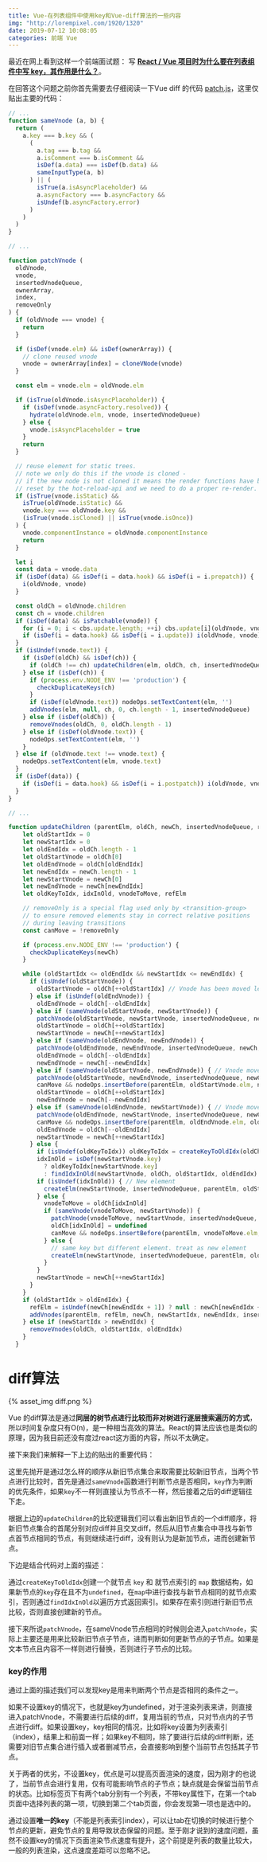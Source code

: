 ```yaml
---
title: Vue-在列表组件中使用key和Vue-diff算法的一些内容
img: "http://lorempixel.com/1920/1320"
date: 2019-07-12 10:08:05
categories: 前端 Vue
---
```


最近在网上看到这样一个前端面试题： 写 [**React / Vue 项目时为什么要在列表组件中写 key，其作用是什么？**](https://github.com/Advanced-Frontend/Daily-Interview-Question/issues/1)。

在回答这个问题之前你首先需要去仔细阅读一下Vue diff 的代码 [patch.js](https://github.com/vuejs/vue/blob/dev/src/core/vdom/patch.js#L424)，这里仅贴出主要的代码：

```js
// ...
function sameVnode (a, b) {
  return (
    a.key === b.key && (
      (
        a.tag === b.tag &&
        a.isComment === b.isComment &&
        isDef(a.data) === isDef(b.data) &&
        sameInputType(a, b)
      ) || (
        isTrue(a.isAsyncPlaceholder) &&
        a.asyncFactory === b.asyncFactory &&
        isUndef(b.asyncFactory.error)
      )
    )
  )
}

// ...

function patchVnode (
  oldVnode,
  vnode,
  insertedVnodeQueue,
  ownerArray,
  index,
  removeOnly
) {
  if (oldVnode === vnode) {
    return
  }

  if (isDef(vnode.elm) && isDef(ownerArray)) {
    // clone reused vnode
    vnode = ownerArray[index] = cloneVNode(vnode)
  }

  const elm = vnode.elm = oldVnode.elm

  if (isTrue(oldVnode.isAsyncPlaceholder)) {
    if (isDef(vnode.asyncFactory.resolved)) {
      hydrate(oldVnode.elm, vnode, insertedVnodeQueue)
    } else {
      vnode.isAsyncPlaceholder = true
    }
    return
  }

  // reuse element for static trees.
  // note we only do this if the vnode is cloned -
  // if the new node is not cloned it means the render functions have been
  // reset by the hot-reload-api and we need to do a proper re-render.
  if (isTrue(vnode.isStatic) &&
    isTrue(oldVnode.isStatic) &&
    vnode.key === oldVnode.key &&
    (isTrue(vnode.isCloned) || isTrue(vnode.isOnce))
  ) {
    vnode.componentInstance = oldVnode.componentInstance
    return
  }

  let i
  const data = vnode.data
  if (isDef(data) && isDef(i = data.hook) && isDef(i = i.prepatch)) {
    i(oldVnode, vnode)
  }

  const oldCh = oldVnode.children
  const ch = vnode.children
  if (isDef(data) && isPatchable(vnode)) {
    for (i = 0; i < cbs.update.length; ++i) cbs.update[i](oldVnode, vnode)
    if (isDef(i = data.hook) && isDef(i = i.update)) i(oldVnode, vnode)
  }
  if (isUndef(vnode.text)) {
    if (isDef(oldCh) && isDef(ch)) {
      if (oldCh !== ch) updateChildren(elm, oldCh, ch, insertedVnodeQueue, removeOnly)
    } else if (isDef(ch)) {
      if (process.env.NODE_ENV !== 'production') {
        checkDuplicateKeys(ch)
      }
      if (isDef(oldVnode.text)) nodeOps.setTextContent(elm, '')
      addVnodes(elm, null, ch, 0, ch.length - 1, insertedVnodeQueue)
    } else if (isDef(oldCh)) {
      removeVnodes(oldCh, 0, oldCh.length - 1)
    } else if (isDef(oldVnode.text)) {
      nodeOps.setTextContent(elm, '')
    }
  } else if (oldVnode.text !== vnode.text) {
    nodeOps.setTextContent(elm, vnode.text)
  }
  if (isDef(data)) {
    if (isDef(i = data.hook) && isDef(i = i.postpatch)) i(oldVnode, vnode)
  }
}

// ...

function updateChildren (parentElm, oldCh, newCh, insertedVnodeQueue, removeOnly) {
    let oldStartIdx = 0
    let newStartIdx = 0
    let oldEndIdx = oldCh.length - 1
    let oldStartVnode = oldCh[0]
    let oldEndVnode = oldCh[oldEndIdx]
    let newEndIdx = newCh.length - 1
    let newStartVnode = newCh[0]
    let newEndVnode = newCh[newEndIdx]
    let oldKeyToIdx, idxInOld, vnodeToMove, refElm

    // removeOnly is a special flag used only by <transition-group>
    // to ensure removed elements stay in correct relative positions
    // during leaving transitions
    const canMove = !removeOnly

    if (process.env.NODE_ENV !== 'production') {
      checkDuplicateKeys(newCh)
    }

    while (oldStartIdx <= oldEndIdx && newStartIdx <= newEndIdx) {
      if (isUndef(oldStartVnode)) {
        oldStartVnode = oldCh[++oldStartIdx] // Vnode has been moved left
      } else if (isUndef(oldEndVnode)) {
        oldEndVnode = oldCh[--oldEndIdx]
      } else if (sameVnode(oldStartVnode, newStartVnode)) {
        patchVnode(oldStartVnode, newStartVnode, insertedVnodeQueue, newCh, newStartIdx)
        oldStartVnode = oldCh[++oldStartIdx]
        newStartVnode = newCh[++newStartIdx]
      } else if (sameVnode(oldEndVnode, newEndVnode)) {
        patchVnode(oldEndVnode, newEndVnode, insertedVnodeQueue, newCh, newEndIdx)
        oldEndVnode = oldCh[--oldEndIdx]
        newEndVnode = newCh[--newEndIdx]
      } else if (sameVnode(oldStartVnode, newEndVnode)) { // Vnode moved right
        patchVnode(oldStartVnode, newEndVnode, insertedVnodeQueue, newCh, newEndIdx)
        canMove && nodeOps.insertBefore(parentElm, oldStartVnode.elm, nodeOps.nextSibling(oldEndVnode.elm))
        oldStartVnode = oldCh[++oldStartIdx]
        newEndVnode = newCh[--newEndIdx]
      } else if (sameVnode(oldEndVnode, newStartVnode)) { // Vnode moved left
        patchVnode(oldEndVnode, newStartVnode, insertedVnodeQueue, newCh, newStartIdx)
        canMove && nodeOps.insertBefore(parentElm, oldEndVnode.elm, oldStartVnode.elm)
        oldEndVnode = oldCh[--oldEndIdx]
        newStartVnode = newCh[++newStartIdx]
      } else {
        if (isUndef(oldKeyToIdx)) oldKeyToIdx = createKeyToOldIdx(oldCh, oldStartIdx, oldEndIdx)
        idxInOld = isDef(newStartVnode.key)
          ? oldKeyToIdx[newStartVnode.key]
          : findIdxInOld(newStartVnode, oldCh, oldStartIdx, oldEndIdx)
        if (isUndef(idxInOld)) { // New element
          createElm(newStartVnode, insertedVnodeQueue, parentElm, oldStartVnode.elm, false, newCh, newStartIdx)
        } else {
          vnodeToMove = oldCh[idxInOld]
          if (sameVnode(vnodeToMove, newStartVnode)) {
            patchVnode(vnodeToMove, newStartVnode, insertedVnodeQueue, newCh, newStartIdx)
            oldCh[idxInOld] = undefined
            canMove && nodeOps.insertBefore(parentElm, vnodeToMove.elm, oldStartVnode.elm)
          } else {
            // same key but different element. treat as new element
            createElm(newStartVnode, insertedVnodeQueue, parentElm, oldStartVnode.elm, false, newCh, newStartIdx)
          }
        }
        newStartVnode = newCh[++newStartIdx]
      }
    }
    if (oldStartIdx > oldEndIdx) {
      refElm = isUndef(newCh[newEndIdx + 1]) ? null : newCh[newEndIdx + 1].elm
      addVnodes(parentElm, refElm, newCh, newStartIdx, newEndIdx, insertedVnodeQueue)
    } else if (newStartIdx > newEndIdx) {
      removeVnodes(oldCh, oldStartIdx, oldEndIdx)
    }
  }

```

# diff算法

{% asset_img diff.png %}

Vue 的diff算法是通过**同层的树节点进行比较而非对树进行逐层搜索遍历的方式**，所以时间复杂度只有O(n)，是一种相当高效的算法。React的算法应该也是类似的原理，因为我目前还没有度过react这方面的内容，所以不太确定。

接下来我们来解释一下上边的贴出的重要代码：

这里先抛开是通过怎么样的顺序从新旧节点集合来取需要比较新旧节点，当两个节点进行比较时，首先是通过`sameVnode`函数进行判断节点是否相同，`key`作为判断的优先条件，如果`key`不一样则直接认为节点不一样，然后接着之后的diff逻辑往下走。

根据上边的`updateChildren`的比较逻辑我们可以看出新旧节点的一个diff顺序，将新旧节点集合的首尾分别对应diff并且交叉diff，然后从旧节点集合中寻找与新节点首节点相同的节点，有则继续进行diff，没有则认为是新加节点，进而创建新节点。

下边是结合代码对上面的描述：

通过`createKeyToOldIdx`创建一个就节点 `key` 和 就节点索引的 `map` 数据结构，如果新节点的`key`存在且不为`undefined`，在`map`中进行查找与新节点相同的就节点索引，否则通过`findIdxInOld`以遍历方式返回索引。如果存在索引则进行新旧节点比较，否则直接创建新的节点。

接下来所说`patchVnode`，在sameVnode节点相同的时候则会进入`patchVnode`，实际上主要还是用来比较新旧节点子节点，进而判断如何更新节点的子节点。如果是文本节点且内容不一样则进行替换，否则进行子节点的比较。

### key的作用

通过上面的描述我们可以发现key是用来判断两个节点是否相同的条件之一。

如果不设置key的情况下，也就是key为undefined，对于渲染列表来讲，则直接进入patchVnode，不需要进行后续的diff，复用当前的节点，只对节点内的子节点进行diff。如果设置key，key相同的情况，比如将key设置为列表索引（index），结果上和前面一样；如果key不相同，除了要进行后续的diff判断，还需要对旧节点集合进行插入或者删减节点，会直接影响到整个当前节点包括其子节点。

关于两者的优劣，不设置key，优点是可以提高页面渲染的速度，因为刚才的也说了，当前节点会进行复用，仅有可能影响节点的子节点；缺点就是会保留当前节点的状态。比如标签页下有两个tab分别有一个列表，不带key属性下，在第一个tab页面中选择列表的第一项，切换到第二个tab页面，你会发现第一项也是选中的。

通过设置**唯一的key**（不能是列表索引index），可以让tab在切换的时候进行整个节点的更新，避免节点的复用导致状态保留的问题。至于刚才说到的速度问题，虽然不设置key的情况下页面渲染节点速度有提升，这个前提是列表的数量比较大，一般的列表渲染，这点速度差距可以忽略不记。


